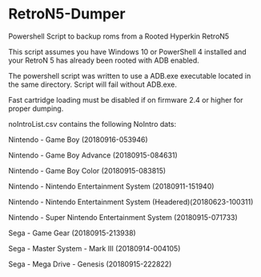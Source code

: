 # RetroN5-Dumper
Powershell Script to backup roms from a Rooted Hyperkin RetroN5


This script assumes you have Windows 10 or PowerShell 4 installed and your RetroN 5 has already been rooted with ADB enabled.

The powershell script was written to use a ADB.exe executable located in the same directory. Script will fail without ADB.exe.

Fast cartridge loading must be disabled if on firmware 2.4 or higher for proper dumping.


noIntroList.csv contains the following NoIntro dats:

Nintendo - Game Boy (20180916-053946)

Nintendo - Game Boy Advance (20180915-084631)

Nintendo - Game Boy Color (20180915-083815)

Nintendo - Nintendo Entertainment System (20180911-151940)

Nintendo - Nintendo Entertainment System (Headered)(20180623-100311)

Nintendo - Super Nintendo Entertainment System (20180915-071733)

Sega - Game Gear (20180915-213938)

Sega - Master System - Mark III (20180914-004105)

Sega - Mega Drive - Genesis (20180915-222822)
